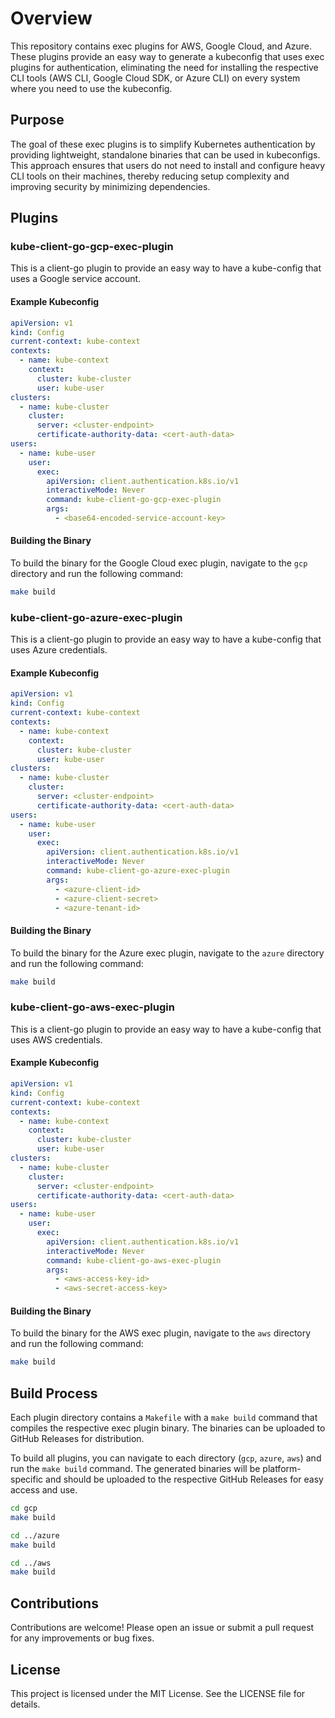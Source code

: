 
# Overview

This repository contains exec plugins for AWS, Google Cloud, and Azure. These plugins provide an easy way to generate a kubeconfig that uses exec plugins for authentication, eliminating the need for installing the respective CLI tools (AWS CLI, Google Cloud SDK, or Azure CLI) on every system where you need to use the kubeconfig.

## Purpose

The goal of these exec plugins is to simplify Kubernetes authentication by providing lightweight, standalone binaries that can be used in kubeconfigs. This approach ensures that users do not need to install and configure heavy CLI tools on their machines, thereby reducing setup complexity and improving security by minimizing dependencies.

## Plugins

### kube-client-go-gcp-exec-plugin

This is a client-go plugin to provide an easy way to have a kube-config that uses a Google service account.

#### Example Kubeconfig

```yaml
apiVersion: v1
kind: Config
current-context: kube-context
contexts:
  - name: kube-context
    context:
      cluster: kube-cluster
      user: kube-user
clusters:
  - name: kube-cluster
    cluster:
      server: <cluster-endpoint>
      certificate-authority-data: <cert-auth-data>
users:
  - name: kube-user
    user:
      exec:
        apiVersion: client.authentication.k8s.io/v1
        interactiveMode: Never
        command: kube-client-go-gcp-exec-plugin
        args:
          - <base64-encoded-service-account-key>
```

#### Building the Binary

To build the binary for the Google Cloud exec plugin, navigate to the `gcp` directory and run the following command:

```sh
make build
```

### kube-client-go-azure-exec-plugin

This is a client-go plugin to provide an easy way to have a kube-config that uses Azure credentials.

#### Example Kubeconfig

```yaml
apiVersion: v1
kind: Config
current-context: kube-context
contexts:
  - name: kube-context
    context:
      cluster: kube-cluster
      user: kube-user
clusters:
  - name: kube-cluster
    cluster:
      server: <cluster-endpoint>
      certificate-authority-data: <cert-auth-data>
users:
  - name: kube-user
    user:
      exec:
        apiVersion: client.authentication.k8s.io/v1
        interactiveMode: Never
        command: kube-client-go-azure-exec-plugin
        args:
          - <azure-client-id>
          - <azure-client-secret>
          - <azure-tenant-id>
```

#### Building the Binary

To build the binary for the Azure exec plugin, navigate to the `azure` directory and run the following command:

```sh
make build
```

### kube-client-go-aws-exec-plugin

This is a client-go plugin to provide an easy way to have a kube-config that uses AWS credentials.

#### Example Kubeconfig

```yaml
apiVersion: v1
kind: Config
current-context: kube-context
contexts:
  - name: kube-context
    context:
      cluster: kube-cluster
      user: kube-user
clusters:
  - name: kube-cluster
    cluster:
      server: <cluster-endpoint>
      certificate-authority-data: <cert-auth-data>
users:
  - name: kube-user
    user:
      exec:
        apiVersion: client.authentication.k8s.io/v1
        interactiveMode: Never
        command: kube-client-go-aws-exec-plugin
        args:
          - <aws-access-key-id>
          - <aws-secret-access-key>
```

#### Building the Binary

To build the binary for the AWS exec plugin, navigate to the `aws` directory and run the following command:

```sh
make build
```

## Build Process

Each plugin directory contains a `Makefile` with a `make build` command that compiles the respective exec plugin binary. The binaries can be uploaded to GitHub Releases for distribution.

To build all plugins, you can navigate to each directory (`gcp`, `azure`, `aws`) and run the `make build` command. The generated binaries will be platform-specific and should be uploaded to the respective GitHub Releases for easy access and use.

```sh
cd gcp
make build

cd ../azure
make build

cd ../aws
make build
```

## Contributions

Contributions are welcome! Please open an issue or submit a pull request for any improvements or bug fixes.

## License

This project is licensed under the MIT License. See the LICENSE file for details.
